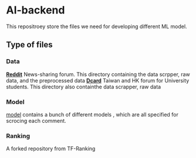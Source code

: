 # AI-backend
This repositroey store the files we need for developing different ML model.

## Type of files

### Data
**[Reddit](reddit_data)** News-sharing forum. This directory containing the data scrpper, raw data, and the preprocessed data
**[Dcard](dcard_data)** Taiwan and HK forum for University students. This directory also containthe data scrapper, raw data

### Model
[model](model) contains a bunch of different models , which are all specified for scrocing each comment. 

### Ranking
A forked repository from TF-Ranking

